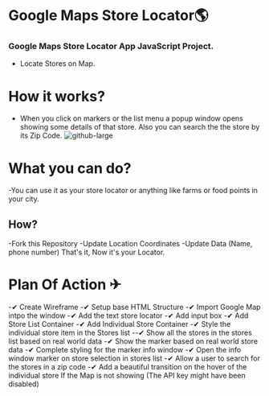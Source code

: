 # Google Maps Store Locator🌎

### Google Maps Store Locator App JavaScript Project.
  - Locate Stores on Map.

# How it works?

- When you click on markers or the list menu a popup window opens showing some details of that store. Also you can search the the store by its Zip Code.
![github-large](https://user-images.githubusercontent.com/61178058/80308677-b0b4f380-87e9-11ea-96bc-529de2bec99e.gif)

# What you can do?
  -You can use it as your store locator or anything like farms or food points in your city.
  
 ## How?
 -Fork this Repository
 -Update Location Coordinates
 -Update Data (Name, phone number)
That's it, Now it's your Locator.

# Plan Of Action ✈
-✔ Create Wireframe
-✔ Setup base HTML Structure
-✔ Import Google Map intpo the window
-✔ Add the text store locator
-✔ Add input box
-✔ Add Store List Container
-✔ Add Individual Store Container
-✔ Style the individual store item in the Stores list
--✔ Show all the stores in the stores list based on real world data
-✔ Show the marker based on real world store data
-✔ Complete styling for the marker info window
-✔ Open the info window marker on store selection in stores list
-✔ Allow a user to search for the stores in a zip code
-✔ Add a beautiful transition on the hover of the individual store
If the Map is not showing (The API key might have been disabled)
